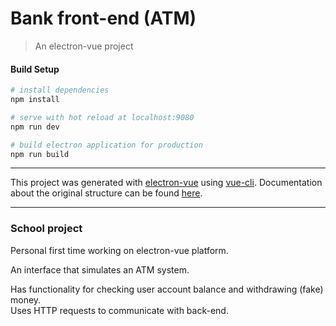 # Bank front-end (ATM)

> An electron-vue project

#### Build Setup

``` bash
# install dependencies
npm install

# serve with hot reload at localhost:9080
npm run dev

# build electron application for production
npm run build


```

---

This project was generated with [electron-vue](https://github.com/SimulatedGREG/electron-vue) using [vue-cli](https://github.com/vuejs/vue-cli). Documentation about the original structure can be found [here](https://simulatedgreg.gitbooks.io/electron-vue/content/index.html).

---

### School project

Personal first time working on electron-vue platform. 

An interface that simulates an ATM system. 

Has functionality for checking user account balance and withdrawing (fake) money. <br>Uses HTTP requests to communicate with back-end. 
